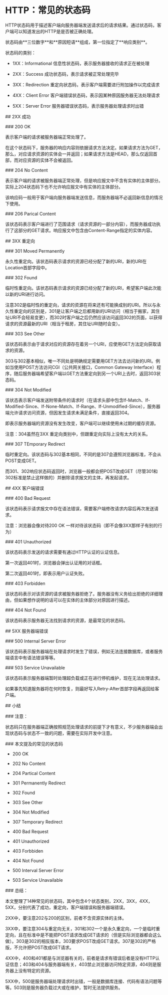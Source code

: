 # HTTP：常见的状态码

HTTP状态码用于描述客户端向服务器端发送请求后的请求结果。通过状态码，客户端可以知道发出的HTTP是是否被正确处理。

状态码由\*\*三位数字\*\*和\*\*原因短语\*\*组成，第一位指定了\*\*响应类别\*\*。

状态码的类别：

- 1XX：Informational 信息性状态码，表示服务器接收的请求正在被处理

- 2XX：Success 成功状态码，表示请求被正常处理完毕

- 3XX：Redirection 重定向状态码，表示客户端需要进行附加操作以完成请求

- 4XX：Client Error 客户端错误状态码，表示因某种原因服务器无法处理请求

- 5XX：Server Error 服务器错误状态码，表示服务器处理请求时出错

\#\# 2XX 成功

\#\#\# 200 OK

表示客户端的请求被服务器端正常处理了。

在这个状态码下，服务器的响应内容则依据请求方法决定。如果请求方法为GET，那么，对应请求资源的实体会一并返回；如果请求方法是HEAD，那么仅返回首部，而对应资源的实体不会被返回。

\#\#\# 204 No Content

表示客户端的请求被服务器端正常处理，但是响应报文中不含有实体的主体部分。实际上204状态码下也不允许响应报文中有实体的主体部分。

该响应码一般用于客户端向服务器端发送信息，而服务器端不必返回新信息的情况下使用。

\#\#\# 206 Parical Content

该状态码表示客户端进行了范围请求（请求资源的一部分内容），而服务器成功执行了这部分的GET请求。响应报文中包含由Content-Range指定的实体内容。

\#\# 3XX 重定向

\#\#\# 301 Moved Permanently

永久性重定向。该状态码表示请求的资源已经分配了新的URI，新的URI在Location首部字段中。

\#\#\# 302 Found

临时性重定向。该状态码表示请求的资源已经分配了新的URI，希望客户端此次能以新的URI进行访问。

注意302是临时性的重定向，请求的资源在将来还有可能换成别的URI。所以与永久性重定向的区别是，301是让客户端之后都用新的URI访问（相当于搬家，其住址URI不会轻易变更），而302时客户端之后仍然应该访问返回302的页面，以获得请求的资源最新的URI（相当于租房，其住址URI随时会变）。

\#\#\# 303 See Other

该状态码表示由于请求对应的资源存在着另一个URI，应使用GET方法定向获取请求的资源。

303与302基本相似，唯一不同处是明确规定需要用GET方法去访问新的URI。例如当使用POST方法访问CGI（公共网关接口，Common Gateway Interface）程序，随后服务器端希望客户端以GET方法重定向到另一个URI上去时，返回303状态码。

\#\#\# 304 Not Modified

该状态表示客户端发送附带条件的请求时（在请求头部中包含If-Match、If-Modified-Since、If-None-Match、If-Range、If-Unmodified-Since），服务器端允许请求访问资源，但因发生请求未满足条件，直接返回304。

即表示服务器端的资源没有发生改变，客户端可以继续使用未过期的缓存资源。

注意：304虽然在3XX 重定向类别中，但跟重定向实际上没有太大的关系。

\#\#\# 307 TEmporary Redirect

临时重定向。该状态码与302基本相同，不同的是307会遵照浏览器标准，不会从POST变成GET。

而301、302响应状态码返回时，浏览器一般都会把POST改成GET（尽管301和302标准是禁止这样做的）并删除请求报文的主体，再发起请求。

\#\# 4XX 客户端错误

\#\#\# 400 Bad Request

该状态码表示请求报文中存在语法错误，需要客户端修改请求内容后再次发送请求。

注意：浏览器会像对待200 OK 一样对待该状态码（即不会像3XX那样子有别的行为）

\#\#\# 401 Unauthorized

该状态码表示发送的请求需要有通过HTTP认证的认证信息。

第一次返回401时，浏览器会弹出认证用的对话框。

第二次返回401时，即表示用户认证失败。

\#\#\# 403 Forbidden

该状态码表示对该资源的请求被服务器拒绝了。服务器没有义务给出拒绝的详细理由，但如果想作说明的话可以在实体的主体部分对原因进行描述。

\#\#\# 404 Not Found

该状态码表示服务器无法找到请求的资源，是最常见的状态码。

\#\# 5XX 服务器端错误

\#\#\# 500 Internal Server Error

该状态码表示服务器端在处理请求时发生了错误，例如无法连接数据库，或者服务端语言中有语法错误等等。

\#\#\# 503 Service Unavailable

该状态码表示服务器端暂时处理超负载或正在进行停机维护，现在无法处理请求。

如果事先知道服务器将在何时恢复，则最好写入Retry-After首部字段再返回给客户端。

\#\# 小结

\#\#\# 注意：

状态码只在服务器端正确按照规范处理请求的前提下才有意义，不少服务器端会出现状态码与状态不一致的问题，需要在实际开发中注意。

\#\#\# 本文提及的常见的状态码

- 200 OK

- 202 No Content

- 204 Partical Content

- 301 Permanently Redirect

- 302 Found

- 303 See Other

- 304 Not Modified

- 307 Temporary Redirect

- 400 Bad Request

- 401 Unauthorized

- 403 Forbbiden

- 404 Not Found

- 500 Interval Server Error

- 503 Service Unavailable

\#\#\# 总结：

本文整理了14种常见的状态码，其中包含4个状态类别，2XX，3XX，4XX，5XX，分别代表了成功，重定向，客户端错误和服务器端错误。

2XX中，要注意202与200的区别，前者不含资源实体的主体。

3XX中，要注意304与重定向无关，301和302一个是永久重定向，一个是临时重定向，且在标准中是不能把POST请求改成GET请求的（但是实际浏览器都会这么做）。303是302的相反版本，303要求POST改成GET请求。307是302的严格版，不允许把POST改成GET请求。

4XX中，400和401都是与浏览器有关的，前者是请求有错误后者是没有HTTP认证信息；403和404与服务器端有关，403禁止浏览器访问特定资源，404则是服务器上没有特定的资源。

5XX中，500是服务器端处理请求时出错，一般是数据库连接、代码有语法问题等等。503则是服务器负载过大或在维护，暂时无法提供服务。



